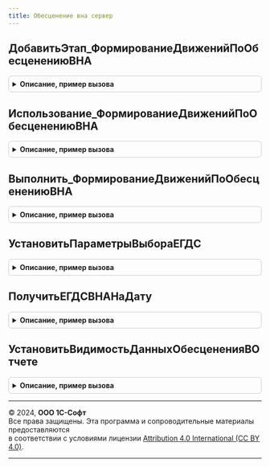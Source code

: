 ```yaml
---
title: Обесценение вна сервер
---
```



## ДобавитьЭтап_ФормированиеДвиженийПоОбесценениюВНА
<details style="margin: 1em 0; padding: 0.5em; border: 1px solid #ccc; border-radius: 6px;">

<summary style="font-weight: bold; cursor: pointer;">Описание, пример вызова</summary>

```bsl

// Добавляет этап в таблицу этапов закрытия месяца.
// Элементы данной таблицы являются элементами второго уровня в дереве этапов в форме закрытия месяца.
// Вызывается из ЗакрытиеМесяцаСервер.ЗаполнитьОписаниеЭтаповЗакрытияМесяца(ТаблицаЭтапов).
//
// Параметры:
// 	ТаблицаЭтапов - (См. Обработки.ОперацииЗакрытияМесяца.ЗаполнитьОписаниеЭтаповЗакрытияМесяца).
// 	ТекущийРодитель - Строка - идентификатор группы.
Процедура ДобавитьЭтап_ФормированиеДвиженийПоОбесценениюВНА(ТаблицаЭтапов, ТекущийРодитель) Экспорт
```

Пример вызова
```bsl
ОбесценениеВНАСервер.ДобавитьЭтап_ФормированиеДвиженийПоОбесценениюВНА(ТаблицаЭтапов, ТекущийРодитель) 
```
</details>

## Использование_ФормированиеДвиженийПоОбесценениюВНА
<details style="margin: 1em 0; padding: 0.5em; border: 1px solid #ccc; border-radius: 6px;">

<summary style="font-weight: bold; cursor: pointer;">Описание, пример вызова</summary>

```bsl

// Определяет статус операции "ФормированиеДвиженийПоОбесценениюВНА".
//
// Параметры:
//  ПараметрыОбработчика - Структура - Параметры обработчика
Процедура Использование_ФормированиеДвиженийПоОбесценениюВНА(ПараметрыОбработчика) Экспорт
```

Пример вызова
```bsl
ОбесценениеВНАСервер.Использование_ФормированиеДвиженийПоОбесценениюВНА(ПараметрыОбработчика) 
```
</details>

## Выполнить_ФормированиеДвиженийПоОбесценениюВНА
<details style="margin: 1em 0; padding: 0.5em; border: 1px solid #ccc; border-radius: 6px;">

<summary style="font-weight: bold; cursor: pointer;">Описание, пример вызова</summary>

```bsl

// Выполняет операцию "ФормированиеДвиженийПоОбесценениюВНА".
//
// Параметры:
//  ПараметрыОбработчика - Структура - Параметры обработчика
Процедура Выполнить_ФормированиеДвиженийПоОбесценениюВНА(ПараметрыОбработчика) Экспорт
```

Пример вызова
```bsl
ОбесценениеВНАСервер.Выполнить_ФормированиеДвиженийПоОбесценениюВНА(ПараметрыОбработчика) 
```
</details>

## УстановитьПараметрыВыбораЕГДС
<details style="margin: 1em 0; padding: 0.5em; border: 1px solid #ccc; border-radius: 6px;">

<summary style="font-weight: bold; cursor: pointer;">Описание, пример вызова</summary>

```bsl

// Установить параметры выбора ЕГДС.
// Используется в документах ПеремещениеОС2_4 и ПеремещениеВНА2_4 для установки отбора владельца ЕГДС.
//
// Параметры:
//  ЕГДС - ПолеФормы - ЕГДС.
//  Объект - ДокументОбъект.ПеремещениеОС2_4 - Документ.
Процедура УстановитьПараметрыВыбораЕГДС(ЕГДС, Объект) Экспорт
```

Пример вызова
```bsl
ОбесценениеВНАСервер.УстановитьПараметрыВыбораЕГДС(ЕГДС, Объект) 
```
</details>

## ПолучитьЕГДСВНАНаДату
<details style="margin: 1em 0; padding: 0.5em; border: 1px solid #ccc; border-radius: 6px;">

<summary style="font-weight: bold; cursor: pointer;">Описание, пример вызова</summary>

```bsl


// Получить ЕГДС ВНА на дату.
//
// Параметры:
//  Организация - СправочникСсылка.Организации - Организация.
//  ВнеоборотныйАктив - СправочникСсылка.ОбъектыЭксплуатации, СправочникСсылка.НематериальныеАктивы - Внеоборотный актив.
//  Дата - Дата
//
// Возвращаемое значение:
//  СправочникСсылка.ЕдиницыГенерирующиеДенежныеСредства - ЕГДС ВНА на указанную дату.
Функция ПолучитьЕГДСВНАНаДату(Организация, ВнеоборотныйАктив, Дата) Экспорт
```

Пример вызова
```bsl
Результат = ОбесценениеВНАСервер.ПолучитьЕГДСВНАНаДату(Организация, ВнеоборотныйАктив, Дата) 
```
</details>

## УстановитьВидимостьДанныхОбесцененияВОтчете
<details style="margin: 1em 0; padding: 0.5em; border: 1px solid #ccc; border-radius: 6px;">

<summary style="font-weight: bold; cursor: pointer;">Описание, пример вызова</summary>

```bsl


// Установить видимость данных обесценения в отчете.
// При отключенной функциональной опции ИспользоватьОбесценениеВНА
// удаляет из отчета колонки с именами начинающимися на Обесценение.
//
// Параметры:
//  НастройкиОсновнойСхемы - НастройкиКомпоновкиДанных - .
Процедура УстановитьВидимостьДанныхОбесцененияВОтчете(НастройкиОсновнойСхемы) Экспорт
```

Пример вызова
```bsl
ОбесценениеВНАСервер.УстановитьВидимостьДанныхОбесцененияВОтчете(НастройкиОсновнойСхемы) 
```
</details>

---

© 2024, **ООО 1С-Софт**  
Все права защищены. Эта программа и сопроводительные материалы предоставляются  
в соответствии с условиями лицензии [Attribution 4.0 International (CC BY 4.0)](https://creativecommons.org/licenses/by/4.0/legalcode).

---
